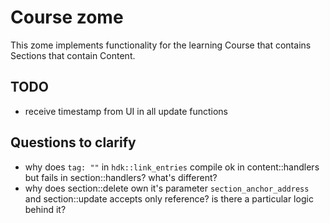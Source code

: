 # Course zome

This zome implements functionality for the learning Course that contains Sections that contain Content.

## TODO

 * receive timestamp from UI in all update functions
 

 ## Questions to clarify

 * why does `tag: ""` in `hdk::link_entries` compile ok in content::handlers but fails in section::handlers? what's different?
 * why does section::delete own it's parameter `section_anchor_address` and section::update accepts only reference? is there a particular logic behind it?
